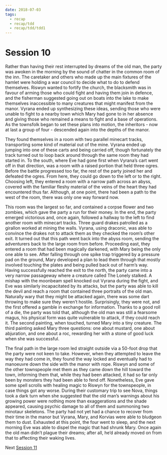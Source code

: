 ```yaml
---
date: 2018-07-03
tags:
  - recap
  - recap/tdd
  - recap/tdd/tdd1
---
```

# Session 10

Rather than having their rest interrupted by dreams of the old man, the party was awoken in the morning by the sound of chatter in the common room of the inn. The caretaker and others who made up the main fixtures of the hamlet were holding a war council to decide what to do to defend themselves. Riswyn wanted to fortify the church, the blacksmith was in favour of arming those who could fight and having them join in defence, and the fisherman suggested going out on boats into the lake to make themselves inaccessible to many creatures that might manifest from the manor. Vyrana ended up synthesizing these ideas, sending those who were unable to fight to a nearby town which Mary had gone to in her absence and giving those who remained a means to fight and a base of operations. As the townsfolk began to set these plans into motion, the inheritors - now at last a group of four - descended again into the depths of the manor.

They found themselves in a room with two parallel minecart tracks, transporting some kind of material out of the mine. Vyrana ended up jumping into one of these carts and being carried off, though fortunately the track turned out to loop back around through the same room they had started in. To the south, where Eve had gone first when Vyrana’s cart went off in that direction, was a room with a raised portion that held three ogres. Before the battle progressed too far, the rest of the party joined her and defeated the ogres. From here, they could go down to the left or to the right. Choosing left, they entered a room with a narrow path across an abyss, covered with the familiar fleshy material of the veins of the heart they had encountered thus far. Although, at one point, there had been a path to the west of the room, there was only one way forward now.

This room was the largest so far, and contained a corpse flower and two zombies, which gave the party a run for their money. In the end, the party emerged victorious and, once again, followed a hallway to the left to find another room with minecart tracks. Three guard drakes patrolled as a girallon worked at mining the walls. Vyrana, using draconic, was able to convince the drakes not to attack them as they checked the room’s other exit. It turned out that this path went back into the abyss room, sending the adventurers back to the large room from before. Proceeding east, they entered a room that had been magically darkened, with Mary being the only one able to see. After falling through one spike trap triggered by a pressure pad on the ground, Mary developed a plan to lead them through that mostly involved touching the plates and being pulled back out of harm’s way. Having successfully reached the exit to the north, the party came into a very narrow passageway where a creature called The Lonely stalked. A mishap with the moonbeam spell knocked out Vyrana during the fight, and Eve was similarly incapacitated by its attacks, but the party was able to kill the devil and reach a room that contained three portraits of the old man. Naturally wary that they might be attacked again, there was some dart throwing to make sure they weren’t hostile. Surprisingly, they were not, and the first offered a gamble in exchange for information. Thanks to a good roll of a die, the party was told that, although the old man was still a fearsome magus, his physical form was quite vulnerable to attack, if they could reach it. The second painting, when touched, turned Mary into a tiny creature. The third painting asked Mary three questions: one about mustard, one about abjuration, and one about a roc, rewarding her with a stone of good luck when she was successful.

The final path in the large room led straight outside via a 50-foot drop that the party were not keen to take. However, when they attempted to leave the way they had come in, they found the way locked and eventually had to manoeuvre down the side with the manor with rope. Riswyn and some of the other townspeople met them as they came down the hill toward the town, informing them that, while they had been attacked, it had so far only been by monsters they had been able to fend off. Nonetheless, Eve gave some spell scrolls with healing magic to Riswyn for the townspeople, in case things got any worse. During their customary trip to see Nova, things took a dark turn when she suggested that the old man’s warnings about his growing power were nothing more than exaggerations and the shade appeared, causing psychic damage to all of them and summoning two minotaur skeletons. The party had not yet had a chance to recover from their time in the manor but Vyrana, Mary, and Korvias were able to bludgeon them to dust. Exhausted at this point, the four went to sleep, and the next morning Eve was able to dispel the magic that had shrunk Mary. Once again the old man didn’t plague their dreams; after all, he’d already moved on from that to affecting their waking lives.

Next
[Session 11](Recaps/Auril%20Adventures/Campaign%201%20-%20The%20Dragonest%20Dungeon/Session%2011.md)